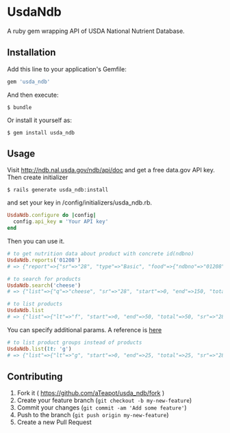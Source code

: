 # UsdaNdb

A ruby gem wrapping API of USDA National Nutrient Database.

## Installation

Add this line to your application's Gemfile:

```ruby
gem 'usda_ndb'
```

And then execute:

    $ bundle

Or install it yourself as:

    $ gem install usda_ndb

## Usage

Visit http://ndb.nal.usda.gov/ndb/api/doc and get a free data.gov API key. Then create initializer

    $ rails generate usda_ndb:install

and set your key in /config/initializers/usda_ndb.rb.

```ruby
UsdaNdb.configure do |config|
  config.api_key = 'Your API key'
end
```

Then you can use it.

```ruby
# to get nutrition data about product with concrete id(ndbno)
UsdaNdb.reports('01208')
# => {"report"=>{"sr"=>"28", "type"=>"Basic", "food"=>{"ndbno"=>"01208", "name"=>"Cheese, provolone, reduced fat", "nutrients"=>[{"nutrient_id"=>"255", "name"=>"Water", ...

# to search for products
UsdaNdb.search('cheese')
# => {"list"=>{"q"=>"cheese", "sr"=>"28", "start"=>0, "end"=>150, "total"=>312, "group"=>"", "sort"=>"r", "item"=>[{"offset"=>0, "group"=>"Dairy and Egg Products", "name"=>"Cheese spread, cream cheese base", "ndbno"=>"43276"}, ...

# to list products
UsdaNdb.list
# => {"list"=>{"lt"=>"f", "start"=>0, "end"=>50, "total"=>50, "sr"=>"28", "sort"=>"n", "item"=>[{"offset"=>0, "id"=>"09427", "name"=>"Abiyuch, raw"}, {"offset"=>1, "id"=>"09002", "name"=>"Acerola juice, raw"}, ...
```

You can specify additional params. A reference is [here](http://ndb.nal.usda.gov/ndb/api/doc)

```ruby
# to list product groups instead of products
UsdaNdb.list(lt: 'g')
# => {"list"=>{"lt"=>"g", "start"=>0, "end"=>25, "total"=>25, "sr"=>"28", "sort"=>"n", "item"=>[{"offset"=>0, "id"=>"3500", "name"=>"American Indian/Alaska Native Foods"}, {"offset"=>1, "id"=>"0300", "name"=>"Baby Foods"}, ...
```

## Contributing

1. Fork it ( https://github.com/aTeapot/usda_ndb/fork )
2. Create your feature branch (`git checkout -b my-new-feature`)
3. Commit your changes (`git commit -am 'Add some feature'`)
4. Push to the branch (`git push origin my-new-feature`)
5. Create a new Pull Request
